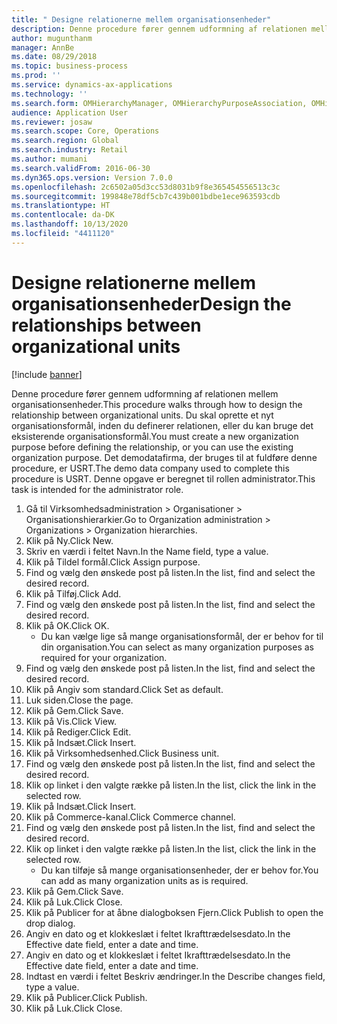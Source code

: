 ```yaml
---
title: " Designe relationerne mellem organisationsenheder"
description: Denne procedure fører gennem udformning af relationen mellem organisationsenheder.
author: mugunthanm
manager: AnnBe
ms.date: 08/29/2018
ms.topic: business-process
ms.prod: ''
ms.service: dynamics-ax-applications
ms.technology: ''
ms.search.form: OMHierarchyManager, OMHierarchyPurposeAssociation, OMHierarchySelection, HierarchyDesigner, OMNodeSelection,  HierarchyPublishAndCloseForm
audience: Application User
ms.reviewer: josaw
ms.search.scope: Core, Operations
ms.search.region: Global
ms.search.industry: Retail
ms.author: mumani
ms.search.validFrom: 2016-06-30
ms.dyn365.ops.version: Version 7.0.0
ms.openlocfilehash: 2c6502a05d3cc53d8031b9f8e365454556513c3c
ms.sourcegitcommit: 199848e78df5cb7c439b001bdbe1ece963593cdb
ms.translationtype: HT
ms.contentlocale: da-DK
ms.lasthandoff: 10/13/2020
ms.locfileid: "4411120"
---
```

# <a name="design-the-relationships-between-organizational-units"></a><span data-ttu-id="65250-103"> Designe relationerne mellem organisationsenheder</span><span class="sxs-lookup"><span data-stu-id="65250-103">Design the relationships between organizational units</span></span>

[!include [banner](../includes/banner.md)]

<span data-ttu-id="65250-104">Denne procedure fører gennem udformning af relationen mellem organisationsenheder.</span><span class="sxs-lookup"><span data-stu-id="65250-104">This procedure walks through how to design the relationship between organizational units.</span></span> <span data-ttu-id="65250-105">Du skal oprette et nyt organisationsformål, inden du definerer relationen, eller du kan bruge det eksisterende organisationsformål.</span><span class="sxs-lookup"><span data-stu-id="65250-105">You must create a new organization purpose before defining the relationship, or you can use the existing organization purpose.</span></span> <span data-ttu-id="65250-106">Det demodatafirma, der bruges til at fuldføre denne procedure, er USRT.</span><span class="sxs-lookup"><span data-stu-id="65250-106">The demo data company used to complete this procedure is USRT.</span></span> <span data-ttu-id="65250-107">Denne opgave er beregnet til rollen administrator.</span><span class="sxs-lookup"><span data-stu-id="65250-107">This task is intended for the administrator role.</span></span>

1. <span data-ttu-id="65250-108">Gå til Virksomhedsadministration > Organisationer > Organisationshierarkier.</span><span class="sxs-lookup"><span data-stu-id="65250-108">Go to Organization administration > Organizations > Organization hierarchies.</span></span>
2. <span data-ttu-id="65250-109">Klik på Ny.</span><span class="sxs-lookup"><span data-stu-id="65250-109">Click New.</span></span>
3. <span data-ttu-id="65250-110">Skriv en værdi i feltet Navn.</span><span class="sxs-lookup"><span data-stu-id="65250-110">In the Name field, type a value.</span></span>
4. <span data-ttu-id="65250-111">Klik på Tildel formål.</span><span class="sxs-lookup"><span data-stu-id="65250-111">Click Assign purpose.</span></span>
5. <span data-ttu-id="65250-112">Find og vælg den ønskede post på listen.</span><span class="sxs-lookup"><span data-stu-id="65250-112">In the list, find and select the desired record.</span></span>
6. <span data-ttu-id="65250-113">Klik på Tilføj.</span><span class="sxs-lookup"><span data-stu-id="65250-113">Click Add.</span></span>
7. <span data-ttu-id="65250-114">Find og vælg den ønskede post på listen.</span><span class="sxs-lookup"><span data-stu-id="65250-114">In the list, find and select the desired record.</span></span>
8. <span data-ttu-id="65250-115">Klik på OK.</span><span class="sxs-lookup"><span data-stu-id="65250-115">Click OK.</span></span>
    * <span data-ttu-id="65250-116">Du kan vælge lige så mange organisationsformål, der er behov for til din organisation.</span><span class="sxs-lookup"><span data-stu-id="65250-116">You can select as many organization purposes as required for your organization.</span></span>  
9. <span data-ttu-id="65250-117">Find og vælg den ønskede post på listen.</span><span class="sxs-lookup"><span data-stu-id="65250-117">In the list, find and select the desired record.</span></span>
10. <span data-ttu-id="65250-118">Klik på Angiv som standard.</span><span class="sxs-lookup"><span data-stu-id="65250-118">Click Set as default.</span></span>
11. <span data-ttu-id="65250-119">Luk siden.</span><span class="sxs-lookup"><span data-stu-id="65250-119">Close the page.</span></span>
12. <span data-ttu-id="65250-120">Klik på Gem.</span><span class="sxs-lookup"><span data-stu-id="65250-120">Click Save.</span></span>
13. <span data-ttu-id="65250-121">Klik på Vis.</span><span class="sxs-lookup"><span data-stu-id="65250-121">Click View.</span></span>
14. <span data-ttu-id="65250-122">Klik på Rediger.</span><span class="sxs-lookup"><span data-stu-id="65250-122">Click Edit.</span></span>
15. <span data-ttu-id="65250-123">Klik på Indsæt.</span><span class="sxs-lookup"><span data-stu-id="65250-123">Click Insert.</span></span>
16. <span data-ttu-id="65250-124">Klik på Virksomhedsenhed.</span><span class="sxs-lookup"><span data-stu-id="65250-124">Click Business unit.</span></span>
17. <span data-ttu-id="65250-125">Find og vælg den ønskede post på listen.</span><span class="sxs-lookup"><span data-stu-id="65250-125">In the list, find and select the desired record.</span></span>
18. <span data-ttu-id="65250-126">Klik op linket i den valgte række på listen.</span><span class="sxs-lookup"><span data-stu-id="65250-126">In the list, click the link in the selected row.</span></span>
19. <span data-ttu-id="65250-127">Klik på Indsæt.</span><span class="sxs-lookup"><span data-stu-id="65250-127">Click Insert.</span></span>
20. <span data-ttu-id="65250-128">Klik på Commerce-kanal.</span><span class="sxs-lookup"><span data-stu-id="65250-128">Click Commerce channel.</span></span>
21. <span data-ttu-id="65250-129">Find og vælg den ønskede post på listen.</span><span class="sxs-lookup"><span data-stu-id="65250-129">In the list, find and select the desired record.</span></span>
22. <span data-ttu-id="65250-130">Klik op linket i den valgte række på listen.</span><span class="sxs-lookup"><span data-stu-id="65250-130">In the list, click the link in the selected row.</span></span>
    * <span data-ttu-id="65250-131">Du kan tilføje så mange organisationsenheder, der er behov for.</span><span class="sxs-lookup"><span data-stu-id="65250-131">You can add as many organization units as is required.</span></span>  
23. <span data-ttu-id="65250-132">Klik på Gem.</span><span class="sxs-lookup"><span data-stu-id="65250-132">Click Save.</span></span>
24. <span data-ttu-id="65250-133">Klik på Luk.</span><span class="sxs-lookup"><span data-stu-id="65250-133">Click Close.</span></span>
25. <span data-ttu-id="65250-134">Klik på Publicer for at åbne dialogboksen Fjern.</span><span class="sxs-lookup"><span data-stu-id="65250-134">Click Publish to open the drop dialog.</span></span>
26. <span data-ttu-id="65250-135">Angiv en dato og et klokkeslæt i feltet Ikrafttrædelsesdato.</span><span class="sxs-lookup"><span data-stu-id="65250-135">In the Effective date field, enter a date and time.</span></span>
27. <span data-ttu-id="65250-136">Angiv en dato og et klokkeslæt i feltet Ikrafttrædelsesdato.</span><span class="sxs-lookup"><span data-stu-id="65250-136">In the Effective date field, enter a date and time.</span></span>
28. <span data-ttu-id="65250-137">Indtast en værdi i feltet Beskriv ændringer.</span><span class="sxs-lookup"><span data-stu-id="65250-137">In the Describe changes field, type a value.</span></span>
29. <span data-ttu-id="65250-138">Klik på Publicer.</span><span class="sxs-lookup"><span data-stu-id="65250-138">Click Publish.</span></span>
30. <span data-ttu-id="65250-139">Klik på Luk.</span><span class="sxs-lookup"><span data-stu-id="65250-139">Click Close.</span></span>

